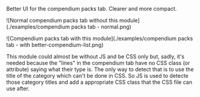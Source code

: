 Better UI for the compendium packs tab. Clearer and more compact.

![Normal compendium packs tab without this module](./examples/compendium packs tab - normal.png)

![Compendium packs tab with this module](./examples/compendium packs tab - with better-compendium-list.png)

This module could almost be without JS and be CSS only but, sadly, it's needed because the "lines" in the compendium tab have no CSS class (or attribute) saying what their type is. The only way to detect that is to use the title of the category which can't be done in CSS. So JS is used to detecte those category titles and add a appropriate CSS class that the CSS file can use after.